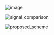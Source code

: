 


![image](https://github.com/superdianuj/text_signal_classification/assets/47445756/096fe3e5-39ae-4971-8b35-d71b8d46dd11)



![signal_comparison](https://github.com/superdianuj/text_signal_classification/assets/47445756/dcee6b0e-91d0-4d03-a840-ed6c010cab6f)





![proposed_scheme](https://github.com/superdianuj/text_signal_classification/assets/47445756/8ec815fa-307d-42c4-8a24-0a172114dfa4)




